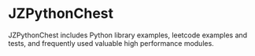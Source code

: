 JZPythonChest
==========

JZPythonChest includes Python library examples, leetcode examples and tests, and frequently used valuable high performance modules.
